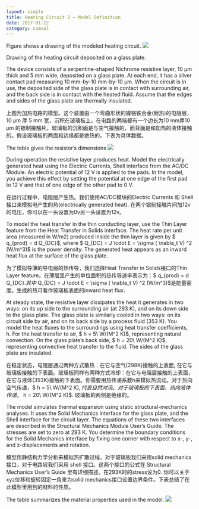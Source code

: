 ```yaml
---
layout: simple
title: Heating Circuit 2 — Model Definition
date: 2017-01-22
category: comsol
---
```


Figure shows a drawing of the modeled heating circuit. 
![][image-1]

Drawing of the heating circuit deposited on a glass plate. 

The device consists of a serpentine-shaped Nichrome resistive layer, 10 μm thick and 5 mm wide, deposited on a glass plate. At each end, it has a silver contact pad measuring 10 mm-by-10 mm-by-10 μm. When the circuit is in use, the deposited side of the glass plate is in contact with surrounding air, and the back side is in contact with the heated fluid. Assume that the edges and sides of the glass plate are thermally insulated. 

上图为加热电路的模型。这个装置由一个弯曲形状的镍铬铁合金(耐热)的电阻层，10 μm 厚 5 mm 宽，沉积在玻璃板上。在电路的两端都有一个边长为10 mm厚10 μm 的银制接触片。玻璃板的沉积面是与空气接触的，而背面是和加热的液体接触的。假设玻璃板的两面和边缘都是绝热的。下表为具体数据。

The table gives the resistor’s dimensions
![][image-2]

During operation the resistive layer produces heat. Model the electrically generated heat using the Electric Currents, Shell interface from the AC/DC Module. An electric potential of 12 V is applied to the pads. In the model, you achieve this effect by setting the potential at one edge of the first pad to 12 V and that of one edge of the other pad to 0 V. 

在运行过程中，电阻层产生热。我们使用AC/DC模块的Electric Currents 和 Shell 接口来模拟电产生的热(electrically generated heat). 在两个银制接触片间加12v的电压，你可以在一头设置为0v另一头设置为12v。

<script type="text/x-mathjax-config">MathJax.Hub.Config({tex2jax: {inlineMath:[['$','$']]}});</script>
<script type="text/javascript" src="http://cdn.mathjax.org/mathjax/latest/MathJax.js?config=TeX-AMS-MML_HTMLorMML"></script>

To model the heat transfer in the thin conducting layer, use the Thin Layer feature from the Heat Transfer in Solids interface. The heat rate per unit area (measured in W/m2) produced inside the thin layer is given by $ q_{prod} = d Q_{DC}$, where $ Q\_{DC} = J \cdot E = \sigma ( \nabla\_t V) ^2 (W/m^3)$ is the power density. The generated heat appears as an inward heat flux at the surface of the glass plate. 

为了模拟导薄的导电层的热传导，我们选择Heat Transfer in Solids接口的Thin Layer feature。在薄层里产生的单位面积的热传导速率表示为：$ q_{prod} = d Q_{DC}$. 其中$ Q\_{DC} = J \cdot E = \sigma ( \nabla\_t V) ^2 (W/m^3)$是能量密度。生成的热可看作玻璃板表面的inward heat flux.

At steady state, the resistive layer dissipates the heat it generates in two ways: on its up side to the surrounding air (at 293 K), and on its down side to the glass plate. The glass plate is similarly cooled in two ways: on its circuit side by air, and on its back side by a process fluid (353 K). You model the heat fluxes to the surroundings using heat transfer coefficients, h. For the heat transfer to air, $ h = 5\ W/(M^2 K)$, representing natural convection. On the glass plate’s back side, $ h = 20\ W/(M^2 K)$, representing convective heat transfer to the fluid. The sides of the glass plate are insulated. 

在稳定状态，电阻层通过两种方式散热：在它与空气(298K)接触的上表面, 在它与玻璃板接触的下表面。玻璃板同样有两种方式冷却：在它与电阻层接触的上表面，在它与液体(353K)接触的下表面。你需要用热传递系数h来模拟热流动。对于热向空气传递，$ h = 5\ W/(M^2 K)$, 代表自然对流。对于玻璃板的下表面，热向液体传递，$ h = 20\ W/(M^2 K)$. 玻璃板的两侧是绝缘的。

The model simulates thermal expansion using static structural-mechanics analyses. It uses the Solid Mechanics interface for the glass plate, and the Shell interface for the circuit layer. The equations of these two interfaces are described in the Structural Mechanics Module User’s Guide. The stresses are set to zero at 293 K. You determine the boundary conditions for the Solid Mechanics interface by fixing one corner with respect to x-, y-, and z-displacements and rotation. 

模型用静结构力学分析来模拟热扩散过程。对于玻璃板我们采用solid mechanics 接口，对于电路层我们采用 shell 接口。这两个接口的公式在 Structural Mechanics User’s Guide 里有详细描述。在293K时的stress设为0. 你可以关于xyz位移和旋转固定一角来为solid mechanics接口设置边界条件。下表总结了在此模型里用到的材料的性质。

The table summarizes the material properties used in the model.
![][image-3]


[image-1]:	https://cdn-images-1.medium.com/max/800/1*sAZ8D1hVoSKGlHniUu5hAw.png
[image-2]:	https://cdn-images-1.medium.com/max/800/1*AnVbsNTVMrMv6cpOyvQcxg.png
[image-3]:	https://cdn-images-1.medium.com/max/800/1*XB53o-JirV7QmYzO-N5svg.png